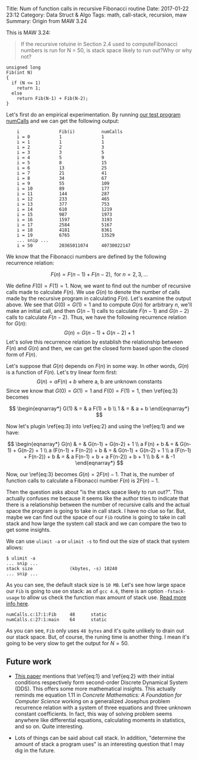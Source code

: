 Title: Num of function calls in recursive Fibonacci routine
Date: 2017-01-22 23:12
Category: Data Struct & Algo
Tags: math, call-stack, recursion, maw
Summary: Origin from MAW 3.24

This is MAW 3.24: 

> If the recursive rotuine in Section 2.4 used to computeFibonacci numbers is run for N = 50, is stack space likely to run out?Why or why not?

```{c}
unsigned long
Fib(int N)
{
  if (N <= 1)
    return 1;
  else
    return Fib(N-1) + Fib(N-2);
}
```

Let's first do an empirical experimentation. By running [our test program numCalls](https://github.com/xxks-kkk/Code-for-blog/blob/master/2017/numCalls/numCalls.c)
and we can get the following output:

```
    i               Fib(i)          numCalls
    i = 0           1               1
    i = 1           1               1
    i = 2           2               3
    i = 3           3               5
    i = 4           5               9
    i = 5           8               15
    i = 6           13              25
    i = 7           21              41
    i = 8           34              67
    i = 9           55              109
    i = 10          89              177
    i = 11          144             287
    i = 12          233             465
    i = 13          377             753
    i = 14          610             1219
    i = 15          987             1973
    i = 16          1597            3193
    i = 17          2584            5167
    i = 18          4181            8361
    i = 19          6765            13529
    ... snip ...
    i = 50          20365011074     40730022147
```

We know that the Fibonacci numbers are defined by the following recurrence relation:

$$
\begin{equation}
F(n) = F(n-1) + F(n-2), \text{ for }n = 2, 3, ... \label{eq:1}
\end{equation}
$$

We define $F(0) = F(1) = 1$. Now, we want to find out the number of recursive calls made to calculate $F(n)$. We use $G(n)$ to denote the number of calls made by the recursive program in calculating $F(n)$. Let's examine the output above. We see that $G(0) = G(1) = 1$ and to compute $G(n)$ for arbitrary $n$, we'll make an initial call, and then $G(n-1)$ calls to calculate $F(n-1)$ and $G(n-2)$ calls to calculate $F(n-2)$. Thus, we have the following recurrence relation for $G(n)$:
$$
\begin{equation}
G(n) = G(n-1) + G(n-2) + 1 \label{eq:2}
\end{equation}
$$
Let's solve this recurrence relation by establish the relationship between $F(n)$ and $G(n)$ and then, we can get the closed form based upon the closed form of $F(n)$. 

Let's suppose that $G(n)$ depends on $F(n)$ in some way. In other words, $G(n)$ is a function of $F(n)$. Let's try linear form first:
$$
\begin{equation}
G(n) = a F(n) + b \text{ where a, b are unknown constants}  \label {eq:3}
\end{equation}
$$
Since we know that $G(0) = G(1) = 1​$ and $F(0) = F(1) = 1​$, then \ref{eq:3} becomes 

$$
\begin{eqnarray*}
G(1)  & = & a F(1) + b \\
1 & = & a + b
\end{eqnarray*}
$$

Now let's plugin \ref{eq:3} into \ref{eq:2} and using the \ref{eq:1} and we have:

$$
\begin{eqnarray*}
G(n) & = & G(n-1) + G(n-2) + 1 \\
a F(n) + b & = & G(n-1) + G(n-2) + 1 \\
a (F(n-1) + F(n-2)) + b & = & G(n-1) + G(n-2) + 1 \\
a (F(n-1) + F(n-2)) + b & = & a F(n-1) + b + a F(n-2)) + b + 1 \\
b & = & -1
\end{eqnarray*}
$$

Now, our \ref{eq:3} becomes $G(n) = 2F(n) - 1$. That is, the number of function calls
to calculate a Fibonacci number $F(n)$ is $2F(n) - 1$.

Then the question asks about "is the stack space likely to run out?". This actually confuses
me because it seems like the author tries to indicate that there is a relationship between
the number of recursive calls and the actual space the program is going to take in call stack.
I have no clue so far. But, maybe we can find out the space of our `Fib` routine
is going to take in call stack and how large the system call stack and we can compare the two
to get some insights.

We can use `ulimit -a` or `ulimit -s` to find out the size of stack that system allows:

```{shell}
$ ulimit -a
... snip ...
stack size              (kbytes, -s) 10240
... snip ...
```

As you can see, the default stack size is `10 MB`. Let's see how large space our `Fib`
is going to use on stack: as of `gcc 4.6`, there is an option `-fstack-usage` to allow
us check the function max amount of stack use. [Read more info here](https://gcc.gnu.org/onlinedocs/gnat_ugn/Static-Stack-Usage-Analysis.html>).

```
numCalls.c:17:1:Fib     48      static
numCalls.c:27:1:main    64      static
```

As you can see, `Fib` only uses `48 bytes` and it's quite unlikely to drain out our stack space. 
But, of course, the runing time is another thing. I mean it's going to be very slow to get the output
for $N = 50$.


## Future work

- [This paper](http://vulms.vu.edu.pk/Courses/CS201/Downloads/p60-robertson.pdf) mentions that 
  \ref{eq:1} and \ref{eq:2} with their initial conditions respectively form second-order 
  Discrete Dynamical System (DDS). This offers some more mathematical insights. This actually reminds
  me equation 1.11 in *Concrete Mathematics: A Foundation for Computer Science* working on 
  a generalized Josephus problem recurrence relation with a system of three equations and three unknown
  constant coefficients. In fact, this way of solving problem seems anywhere like differential equations,
  calculating moments in statistics, and so on. Quite interesting.

- Lots of things can be said about call stack. In addition, "determine the amount of stack a program uses" is an interesting
  question that I may dig in the future.

